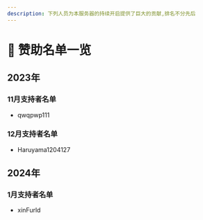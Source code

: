 ```yaml
---
description: 下列人员为本服务器的持续开启提供了巨大的贡献,排名不分先后
---
```


# 🙏 赞助名单一览

## 2023年

### 11月支持者名单

* qwqpwp111

### 12月支持者名单

* Haruyama1204127

## 2024年

### 1月支持者名单

* xinFurld
